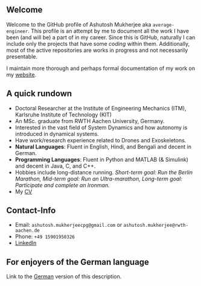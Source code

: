 ## Welcome
Welcome to the GitHub profile of Ashutosh Mukherjee aka `average-engineer`. This profile is an attempt by me to document all the work I have been (and will be) a part of in my career. Since this is GitHub, naturally I can include only the projects that have some *coding* within them. Additionally, most of the active repositories are works in progress and not necessarily presentable.

I maintain more thorough and perhaps formal documentation of my work on my [website](https://average-engineer.github.io/Projects-Website-Ashutosh-Mukherjee/).

## A quick rundown 
* Doctoral Researcher at the Institute of Engineering Mechanics (ITM), Karlsruhe Institute of Technology (KIT)
* An MSc. graduate from RWTH Aachen University, Germany.
* Interested in the vast field of System Dynamics and how autonomy is introduced in dynamical systems.
* Have work/research experience related to Drones and Exoskeletons.
* **Natural Languages**: Fluent in English, Hindi, and Bengali and decent in German.
* **Programming Languages**: Fluent in Python and MATLAB (& Simulink) and decent in Java, C, and C++.
* Hobbies include long-distance running. *Short-term goal: Run the Berlin Marathon, Mid-term goal: Run an Ultra-marathon, Long-term goal: Participate and complete an Ironman.*
* My [CV](https://github.com/average-engineer/Academic-Resume/blob/main/Academic%20Resume.pdf)

## Contact-Info
* Email: `ashutosh.mukherjeecpg@gmail.com` or `ashutosh.mukherjee@rwth-aachen.de`
* Phone: `+49 15901950326`
* [LinkedIn](https://www.linkedin.com/in/ashutosh-mukherjee-376878165/)

## For enjoyers of the German language
Link to the [German](README_Deutsch.md) version of this description.
  
